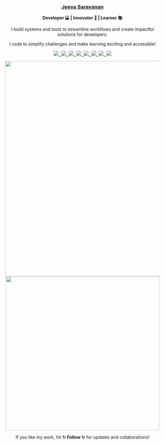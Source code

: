 <div align="center">
    <h3> <a href="https://github.com/JS-JeevaSaravanan" target="_blank">Jeeva Saravanan</a> </h3>
    <p> <b> Developer 💻 | Innovator 🚀 | Learner 📚 </b> </p>
    <p> I build systems and tools to streamline workflows and create impactful solutions for developers.</p>
    <p> I code to simplify challenges and make learning exciting and accessible!</p>
    <p align="center">
        <kbd>
            <a href="mailto:jeevatamil2000@gmail.com" target="_blank" title="Mail">
                <img src="https://img.shields.io/badge/-Mail-ff4500?style=flat&logo=gmail&logoColor=white" />
            </a>
            <a href="https://github.com/JS-JeevaSaravanan?tab=projects" target="_blank" title="Projects">
                <img src="https://img.shields.io/badge/-Projects-3a3a3a?style=flat&logo=github&logoColor=white" />
            </a>
            <a href="https://github.com/JS-JeevaSaravanan?tab=repositories" target="_blank" title="Repositories">
                <img src="https://img.shields.io/badge/-Repositories-ff8800?style=flat&logo=code&logoColor=white" />
            </a>
            <a href="https://twitter.com/" target="_blank" title="Twitter - Jeeva Saravanan">
                <img src="https://img.shields.io/badge/-JeevaSaravanan-00acee?style=flat&logo=Twitter&logoColor=white" />
            </a>
            <a href="https://www.linkedin.com/in/jeeva-saravanan-a22951166/" target="_blank" title="LinkedIn - Jeeva Saravanan">
                <img src="https://img.shields.io/badge/-LinkedIn-0072b1?style=flat&logo=linkedin&logoColor=white" />
            </a>
            <a href="https://www.instagram.com/" target="_blank" title="Instagram - Jeeva Saravanan">
                <img src="https://img.shields.io/badge/-Instagram-d8226b?style=flat&logo=instagram&logoColor=white" />
            </a>
            <a href="https://youtube.com/" target="_blank" title="YouTube - Jeeva Saravanan">
                <img src="https://img.shields.io/badge/-YouTube-ff0000?style=flat&logo=youtube&logoColor=white" />
            </a>
            <a href="https://github.com/JS-JeevaSaravanan" target="_blank" title="More Links">
                <img src="https://img.shields.io/badge/-More-09b43a?style=flat&logo=linkfire&logoColor=white" />
            </a>
        </kbd>
    </p>
    <a href="https://github.com/JS-JeevaSaravanan" target="_blank" title="Snake eats commits!">
        <img width="700" src="https://raw.githubusercontent.com/JS-JeevaSaravanan/JS-JeevaSaravanan/main/assets/snake.svg" />
    </a>
    <a href="https://github.com/JS-JeevaSaravanan" target="_blank" title="GitHub metrics!">
        <img width="500" src="https://raw.githubusercontent.com/JS-JeevaSaravanan/JS-JeevaSaravanan/main/assets/metrics.svg" />
    </a>
    <p> If you like my work, hit <b>✨ Follow ✨</b> for updates and collaborations! </p>
</div>
